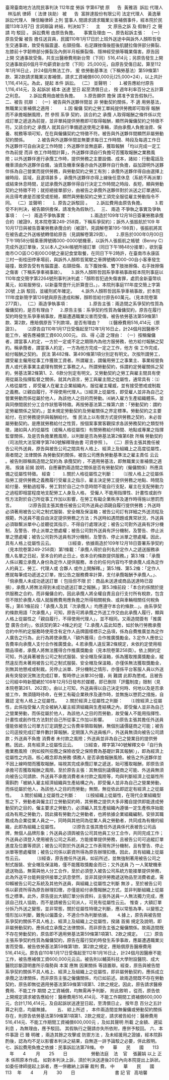 臺灣臺南地方法院民事判決
112年度
勞訴
字第67號
原      告  黃雅涵  
訴訟
代理人
  林泓帆
律師
（
法律
扶助）
被      告  富胖達股份有限公司
法定代理人
  黃逸華  
訴訟代理人
  陳信翰律師
上列
當事人
間請求請求職業災害補償事件，經本院於民國113年3月7日
言詞辯論
終結，判決如下：
    主      文
原告之訴
及
假執行
之
聲請
均
駁回
。
訴訟費用
由原告負擔。
    事實及理由
一、原告起訴主張： 
（一）原告受僱
被告
擔任送貨員，民國110年1月17日於上班外送途中與訴外人顏聆哲發生交通事故，致受有腦震盪、右頸扭傷、右足踝挫傷後脛後肌腱拉傷併部分撕裂、左膝前十字韌帶部分撕裂及內側半月板撕裂傷、隱神經受損等職業傷害。原告因
上開
交通事故受傷，共支出醫療費用新台幣（下同）516,414元；另原告發生上開交通事故前6個月平均薪資新台幣（下同）25,000元，自原告受傷日起，算至112年1月16日止，計24個月無法工作，
爰
依勞動基準法（下稱勞基法）第59條第1款、第2款請求職業災害補償，請求工資補償600,000元(25,000×24），以上共計1,116,414元。為此，提起
本件
訴訟。
（二）
並聲明
：
    ⒈被告應給付原告1,116,414元，及
起訴狀
繕本
送達
翌日
起至清償日止，
按
週年利率百分之五計算之利息。
    ⒉訴訟費用由被告負擔。
    ⒊原告願供
擔保
請准予宣告假執行。
二、被告
抗辯
：
（一）被告與外送夥伴間並
非
勞動契約關係，不
適
用勞基法，無職業災害補償之適用：
　　⒈因
僱傭
契約之勞工單純提供勞務即可取得
報酬
而不承擔報酬風險，然
參照
系爭
契約，該合約之
承攬
人取得報酬之條件係以完成訂單之遞送為前提，並非單純提供勞務即可取得報酬，顯然與僱傭契約之特徵不符。又該合約之
承攬人
就其自行準備遞送使用之車輛，須由承攬人負擔油資、保養、稅務等項可知，在在與僱傭契約之特徵不符。被告與外送夥伴間顯然非屬勞動契約關係。
　　⒉被告與外送夥伴間並無要求每日工作時間、時段及每週工作日外送夥伴可自由決定工作時間；外送夥伴並無底薪，獲取報酬 「均以完成一定工作為前提
而非
依工作時間計算」，外送夥伴須自行負擔可否獲取報酬之業務風險；以外送夥伴進行承攬工作時，提供勞務之主要設備、成本，諸如：行動電話及機車須由外送夥伴自備，油資及機車保養亦由外送夥伴自行負擔，益加證明外送夥伴係為自己營業而提供勞務，與勞動契約之勞工有別；承攬外送夥伴得自由選擇上線時段、區域，且選項甚多 。承攬外送夥伴亦得上線後任意休息（系統不再派單）或結束休息時間，足認承攬外送夥伴得自行決定工作時間之時段、長短，顯與勞動契約之特徵不符；就拒絕接單部分，由被告之承攬外送夥伴對於派送之訂單通知，尚且得考慮是否接受或拒絕，顯然與勞動契約之勞工須完全服從雇主勞動指令不同。
（二）並聲明：
    ⒈
原告之訴駁回
。
    ⒉訴訟費用由原告負擔。
　　⒊若受不利判決，被告願供擔保，請准免為假執行。　
三、
兩造
不爭執之事實及爭執事項：
（一）
兩造不爭執事實
：　　　
    ⒈兩造於109年12月18日簽署勞務承攬合約（被證9，見本院卷第249-258頁，下稱系爭契約）；訴外人張振航於109 年10月17日與被告簽署勞務承攬合約（被證1，見調解卷第195-198頁），張振航將其在被告處之外送帳號轉借給原告（見調解卷第29頁）。
    ⒉原告於000年0月00日下午1時58分騎乘車牌號碼000-0000號機車，以訴外人張振航之帳號（Benny C）完成外送訂單後，又以本人之kiki帳號所接訂單（同日下午1時48分接單），欲到臺南市○○區○○街00○0號之豪記食堂取餐，在同日下午2時許，在臺南市永康區三村一街桂田停車場前，與訴外人顏聆哲駕駛之車牌號碼0000-00自小客車發生碰撞，致原告受有有腦震盪、右頸扭傷、左下腹挫傷、雙下肢挫擦傷、右手挫擦傷之傷害（下稱系爭車禍事故）。
    ⒊訴外人顏聆哲因系爭車禍事故經本院刑事庭以110年度交簡字第2264號刑事判決判處：「顏聆哲犯過失傷害罪，處罰金新臺幣玖萬元，如易服勞役，以新臺幣壹仟元折算壹日。」，本院刑事庭111年度交簡上字第20號
上訴
駁回，並緩刑貳年確定。
    ⒋訴外人顏聆哲因系爭車禍事故，於本院111年度新簡字第126號與原告達成和解，顏聆哲給付原告60萬元。（見本院卷第277頁）。
（二）兩造爭執事項：　　　
    ⒈原告主張：兩造間之系爭契約性質為僱傭契約，是否有理由？
    ⒉原告主張：系爭契約性質為僱傭契約，原告在履行契約時發生系爭車禍事故，應屬遭遇職業災害而受傷，被告依勞基法第59條第1款、第2款，應賠償原告下列款項，是否有理由？
      ⑴醫療費用516,414元（原證3）。
      ⑵原告自110年1月17日受傷起至112年1月16日止，計24個月因醫療不能工作，被告應補償工資600,000元。
四、得
心證
之理由：
（一）按稱僱傭者，謂當事人約定，一方於一定或不定之期限內為他方服勞務，他方給付報酬之契約。稱承攬者，謂當事人約定，一方為他方完成一定之工作，他方
俟
工作完成，給付報酬之契約。
民法
第482條、第490條第1項分別定有明文。次按所謂勞工，謂受雇主僱用從事工作獲致工資者。所謂雇主，謂僱用勞工之事業主、事業經營負責人或代表事業主處理有關勞工事務之人。所謂勞動契約，係謂約定勞雇關係之契約，勞基法第2條第1、2、6款分別定有明文。又勞動契約之勞工與雇主間具有使用從屬及指揮監督之關係，就其內涵言，勞工與雇主間之從屬性，通常具有：⑴
人格從屬性
，即受雇人在雇主企業組織內，服從雇主權威，並有接受懲戒或制裁之義務。⑵親自履行，不得使用代理人。⑶經濟上從屬性，即受雇人並非為自己之營業勞動而係從屬於他人，為該他人之目的而勞動。⑷納入雇方生產組織體系，並與同僚間居於分工合作狀態等特徵。再按勞基法第二條第六款：「勞動契約：謂約定勞雇關係之契約。」並未規定勞動契約及勞雇關係之界定標準。勞動契約之主要給付，在於勞務提供與報酬給付。
惟
民法上以有償方式提供勞務之契約，未必皆屬勞動契約。是應就勞務給付之性質，按個案事實客觀探求各該勞務契約之類型特徵，諸如與人的從屬性（或稱人格從屬性）有關勞務給付時間、地點或專業之指揮監督關係，及是否負擔業務風險，以判斷是否為勞基法第2條第6款
所稱
勞動契約（司法院大法官釋字第740號解釋理由書
可資參照
）。
（二）原告主張其擔任被告公司外送員，原告與被告公司之間具有人格上、經濟上及組織上之高度從屬性，兩者間之
法律關係
為勞動契約關係，被告公司應負勞動基準法之雇主責任
云云
。被告則辯稱兩造間之契約為
承攬契約
，不適用勞基法，即無職業災害補償之適用。
揆諸
前揭
說明，自應審酌兩造間之關係是否有勞動契約（僱傭關係）所應具備之從屬性特徵。
經查
：
    ⒈關於人格從屬性之判斷：
      ⑴按人格上之從屬係指勞工提供勞務之義務履行受雇主之指示，雇主決定勞工提供勞務之地點、時間及給付量、勞動過程等，勞工對於自己之作息時間不能自行支配，雇主在支配勞動力之過程即相當程度地支配勞工人身及人格，
受僱人
不能用指揮性、計畫性或創作性方法對於自己所從事工作加以影響，在勞工有礙企業秩序及運作時得施以懲罰而言。
　　　⑵原告固主張其擔任被告公司外送員必須親自履行提供勞務；外送時必須著用被告公司之制式服裝、安全帽及保溫箱；被告公司訂有詳細之外送流程及規範，外送員不能自由決定提供勞務之方法；外送時如遇問題或異常狀況，外送員必須聯繫派單中心並聽從其指示，不得自行處理決定；被告公司對外送員有評分機制，及警告、停止派單之懲處權；被告公司對外送員有評分機制，及警告、停止派單之懲處權；被告公司對外送員有評分機制，及警告、停止派單之懲處權。因此，具有人格上從屬性云云。
　　　⑶經查，依據兩造於109年12月18日簽署系爭契約（見本院卷第249-258頁）第1條載：「承攬人得於自列名於定作人之遞送服務承攬人名單之日起，至本合約終止日止，依本合約條款提供服務。」第3.1條：「承攬人係以獨立承攬人身份為定作人提供服務，本合約任何内容均不使承攬人成為定作人的員工、勞工、代理人或
合夥人
或作上開解釋。」第5.1條、第5.2條：「定作人應就每筆成功遞送之訂單，按公告之服務費率計算，支付承攬報酬予承攬人。」、「倘承攬人未成功遞送訂單（
包括但不限
於：商品未送達或商品送達時已毀損），承攬人將無法得到未成功遞送訂單之報酬。」第5.3條前段：「本合約係關於提供服務之合約，而非僱傭合約，因此承攬人將全權自責且自行支付所有稅款，包含但不限於承攬人個人就服務費用應負擔之所得相關稅負、或與車輛相關任何稅負等。」第6.1條前段：「承攬人及其『次承攬人』均應遵守本合約條款…」。由系爭契約條款用語「次承攬人」可知，原告可將承攬之外送工作交由此承攬人履行，顯與人格上從屬性之「親自履行，不得使用代理人」，並不相同。又兩造間簽有「推廣
暨
廣告合約」，依該契約第2-4條之約定「2.承攬人茲此知悉，如於執行勞務承攬合約中所約定服務時使用含有定作人品牌圖樣標示之品項，係為自費推廣並為定作人廣告之行為，此行為將使承攬人『額外獲得』合作推廣獎勵金。3.定作人應依公告費率向承攬人支付合作推廣獎金。4.若承攬人違反第2條規定，未依約定使用相關品項者，承攬人將無法獲得合作推廣獎勵金（見本院卷第258頁）。依上開約定可知，外送員著被告公司之制式服裝、安全帽及保溫箱，係為獲取推廣獎勵金，縱然違反而未著用被告公司之制式服裝、安全帽及保溫箱，亦僅係無法獲取獎勵金，別無其他懲戒或制裁。另停止派單、評分機制之情形，亦僅係平台客服人員以外送員有突發狀況無法完成訂單，暫時停止派單30分鐘，尚
難謂
此即為懲戒。且被告公司經中時新聞網於108年12月5日發布於媒體，即已刪除「評鑑制度」限制（見本院卷第261、262頁）。由以上可知，外送員得以自己決定何時、何地以及是否承接工作，無須隨時待命，在勞工有礙企業秩序及運作時，並無施以懲罰之措施，自
難認
定有人格上之從屬性。
    ⒉關於經濟上從屬性之判斷：
      ⑴按經濟上從屬性，此係指受僱人完全被納入雇主經濟組織與生產結構之內，即受僱人並非為自己之營業勞動，而係從屬於他人，為該他人之目的而勞動，故受僱人不能用指揮性、計畫性或創作性方法對於自己所從事工作加以影響。
      ⑵原告主張其擔任外送員僅能依被告公司單方訂定調整之公告費率領取報酬，無個別議價磋商之可能；被告公司逕按完成訂單件數計算報酬，定期匯入外送員帳戶，外送員無須向被告公司請款；外送員不負擔
消費者
未付款之風險；外送員並非為自己之營業目的提供勞務。因此，具有經濟上從屬性云云。
      ⑶經查，釋字第740號解釋文中「自行負擔業務風險（例如按所招攬之保險收受之保險費為基礎計算其報酬）」，即為經濟上從屬性之内涵，核心概念即為勞務
債務人
是否承擔報酬風險。被告之外送夥伴並不因上線時間而獲取報酬，端視其完成承攬訂單之遞送，始可獲取報酬，即原告須承擔可否獲取報酬之風險。至於原告主張：其無個別議價磋商之可能、外送員無須向被告公司請款、外送員不承擔消費者未付款之風險等，均與判斷經濟上從屬性所需斟酌「被納入雇主經濟組織與生產結構之內，即受僱人並非為自己之營業勞動，而係從屬於他人，為該他人之目的而勞動」無關，無從依此即認定有經濟上之從屬性。
    ⒊關於組織上從屬性之判斷：
      ⑴按組織上從屬性，在現代企業組織型態之下，勞動者與僱主訂立勞動契約時，其勞務之提供大多非獨自提供即能達成勞動契約之目的，僱主要求之勞動力，必須編入其生產組織內遵循一定生產秩序始能成為有用之勞動力，因此擁有勞動力之勞動者，也將依據企業組織編制，安排其職務成為企業從業人員之一，同時與其他同為從業人員之勞動者，共同成為有機的組織，此即為組織上從屬性。
　　　⑵原告主張其擔任外送員係代表被告公司品牌，無個人品牌形象；外送員必須舆被告公司其他員工分工合作，共同完成工作；外送員必須登入使用被告公司之系統，方能接單提供勞務，且被告公司可追縱訂單進度及位置等資訊；被告公司對於外送員之工作表現有評分機制，且有警告、停止派單等懲處權限；被告公司係以薪資所得為原告辦理扣缴。因此，具有組織上從屬性云云。
　　　⑶經查，原告擔任外送員，如前所述，並無強制著用被告公司之制式服裝、安全帽及保溫箱，僅不能獲取獎勵金而已；又外送員
乃
一人駕駛機車遞送物品，無需與他人分工合作，至於必須登入被告公司系統方能接單提供勞務，此為外送平台能夠提供接單之訊息使然，並非其提供勞務遞送物品至消費者處，需仰賴被告公司之系統及其他外送員，與組織上從屬性之判斷
無涉
。至於被告公司係以薪資所得為原告辦理扣缴，亦僅是給付承攬報酬之方式，並非判斷組織上從屬性之標準。此外，原告提出大額訂單分拆資料，主張外送員一人無法獨力完成，應該自己找人協助，而不是請被告公司派人，可見有從屬性云云。
惟查
，大額訂單分拆乃外送之變態，並非常態，關於從屬性特徵之判斷，應以常態為準，以變態之情形加以判斷，難免以偏蓋全，不適合作為判斷依據。
    ⒋據上，原告與被告間系爭契約關係不具人格上、經濟上及組織上之從屬性，揆諸
首揭
規定及說明，即非屬勞動契約，應係成立承攬之法律關係，而非原告主張之僱傭關係。故兩造間既不存在勞動契約，原告即不適用勞基法第59條第1項第1、2款之規定。
（三）原告主張系爭契約性質為僱傭契約，原告在履行契約時發生系爭事故，應屬遭遇職業災害而受傷，被告依勞基法第59條第1款、第2款之規定，應賠償原告醫療費用516,414元。原告自110年1月17日受傷起至112年1月16日止，計24個月因醫療不能工作，被告應補償工資600,000元云云。被告則以輔英科技大學附設醫院、成大醫院診斷證明書所示傷勢與
本案
應無
因果關係
等語置辯。經查，原告與被告間系爭契約關係不具人格上、經濟上及組織上之從屬性，即非屬勞動契約，應係成立承攬之法律關係，而非原告主張之僱傭關係，均已如前述。故兩造間既不存在勞動契約，原告即無從適用勞基法第59條第1項第1、2款之規定。因此，原告請求醫療費用、不能工作
期間
之工資補償，均無需再予判斷，
附此敘明
。從而，原告依上開規定請求被告應給付：醫療費用516,414元、不能工作期間工資補償600,000元，合計1,116,414元，及自起訴狀送達翌日起，至清償日止，
按年息
百分之五計算之利息，均屬無據。　　
五、
綜上所述
，
本件兩造間並無僱傭或勞動契約關係存在，則原告依勞基法第59條第1項第1、2款之規定，請求被告給付：醫療費用516,414元、不能工作期間工資補償600,000元
，及如其聲明
所載
之金額、
遲延利息
，為無理由，應予駁回。
其假執行之聲請亦失所依附，應併予駁回。
六、本件事證
已
臻
明確
，兩造其餘之攻擊或
防禦方法
，及未經援用之證據，經本院斟酌後，認為均不足以影響本判決之結果，自無逐一詳予論駁之必要，併此敘明。
七、訴訟費用負擔之依據：民事訴訟法第78條。
中　　華　　民　　國　　113 　年　　4 　　月　　25　　日
                  勞動法庭    法    官　
張麗娟
以上
正本
係照原本作成。
如對本判決上訴，須於判決送達後20日內向本院提出上訴狀。
如委任律師提起上訴者，應一併繳納上訴審
裁判
費。
中　　華　　民　　國　　113 　年　　4 　　月　　30　　日
                              
書 記 官
  高培馨